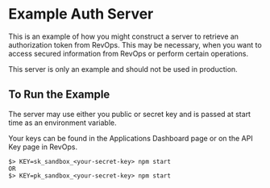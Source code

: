 # Example Auth Server
This is an example of how you might construct a server to retrieve an authorization token from RevOps. This may be necessary, when you want to access secured information from RevOps or perform certain operations. 

This server is only an example and should not be used in production.

## To Run the Example
The server may use either you public or secret key and is passed at start time as an environment variable. 

Your keys can be found in the Applications Dashboard page or on the API Key page in RevOps. 
```
$> KEY=sk_sandbox_<your-secret-key> npm start
OR
$> KEY=pk_sandbox_<your-secret-key> npm start
```